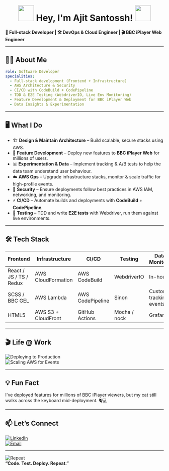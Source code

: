 <h1 align="center">
  <img src="https://media4.giphy.com/media/v1.Y2lkPTc5MGI3NjExMGRuMzh1ZWYzOHZ5cmxud2NrZjBsZGZyYW11ZXlsazU1eWQ4YTJwMiZlcD12MV9pbnRlcm5hbF9naWZfYnlfaWQmY3Q9Zw/EZr27ZbJwmjE9PGyLN/giphy.gif" width="50" />
  Hey, I'm Ajit Santossh!
  <img src="https://media1.giphy.com/media/v1.Y2lkPTc5MGI3NjExdTBud2RpdHRqYXNta2hnM3phb21udnBsb2c3bGx6dGdma3NtMGYzYSZlcD12MV9pbnRlcm5hbF9naWZfYnlfaWQmY3Q9Zw/w3J7mstYCISqs/giphy.gif" width="50" />
</h1>

**🚀 Full-stack Developer | 🛠 DevOps & Cloud Engineer | 🎬 BBC iPlayer Web Engineer**

---

## 👨‍💻 About Me

```yaml
role: Software Developer
specialities:
  - Full-stack development (Frontend + Infrastructure)
  - AWS Architecture & Security
  - CI/CD with CodeBuild + CodePipeline
  - TDD & E2E Testing (WebdriverIO, Live Env Monitoring)
  - Feature Development & Deployment for BBC iPlayer Web
  - Data Insights & Experimentation
```

---

## 🖥️ What I Do

- 🏗 **Design & Maintain Architecture** – Build scalable, secure stacks using AWS.
- 🎯 **Feature Development** – Deploy new features to **BBC iPlayer Web** for millions of users.
- 📊 **Experimentation & Data** – Implement tracking & A/B tests to help the data team understand user behaviour.
- ☁️ **AWS Ops** – Upgrade infrastructure stacks, monitor & scale traffic for high-profile events.
- 🔐 **Security** – Ensure deployments follow best practices in AWS IAM, networking, and monitoring.
- ⚡ **CI/CD** – Automate builds and deployments with **CodeBuild** + **CodePipeline**.
- 🧪 **Testing** – TDD and write **E2E tests** with Webdriver, run them against live environments.

---

## 🛠 Tech Stack

| Frontend        | Infrastructure      | CI/CD            | Testing      | Data & Monitoring    |
|-----------------|---------------------|------------------|--------------|----------------------|
| React / JS / TS / Redux | AWS CloudFormation  | AWS CodeBuild    | WebdriverIO  | In-house     |
| SCSS / BBC GEL  | AWS Lambda          | AWS CodePipeline | Sinon      | Custom tracking events|
| HTML5           | AWS S3 + CloudFront | GitHub Actions   | Mocha / nock         | Grafana     |

---

## 🎬 Life @ Work

![Deploying to Production](https://media.giphy.com/media/xT0xeJpnrWC4XWblEk/giphy.gif)  
![Scaling AWS for Events](https://media.giphy.com/media/ZVik7pBtu9dNS/giphy.gif)

---

## 💡 Fun Fact

I've deployed features for millions of BBC iPlayer viewers, but my cat still walks across the keyboard mid-deployment. 🐈💻

---

## 📫 Let’s Connect

[![LinkedIn](https://img.shields.io/badge/LinkedIn-0077B5?style=for-the-badge&logo=linkedin&logoColor=white)](https://www.linkedin.com/in/ajit-santossh/)  
[![Email](https://img.shields.io/badge/Email-FF7139?style=for-the-badge&logo=gmail&logoColor=white)](mailto:ajitsantossh0995@gmail.com)

---

![Repeat](https://media2.giphy.com/media/v1.Y2lkPTc5MGI3NjExZWNmbmU1am9nczV5YWxkdms4c3pjejQ3OHcwa2pnMjVkejd0dzAzZiZlcD12MV9pbnRlcm5hbF9naWZfYnlfaWQmY3Q9Zw/wUtFYZDA4sZwI/giphy.gif)  
**“Code. Test. Deploy. Repeat.”**
